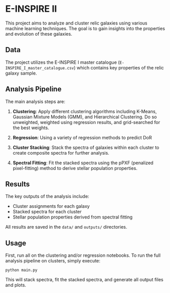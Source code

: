 # E-INSPIRE II

This project aims to analyze and cluster relic galaxies using various machine learning techniques. The goal is to gain insights into the properties and evolution of these galaxies.

## Data

The project utilizes the E-INSPIRE I master catalogue (`E-INSPIRE_I_master_catalogue.csv`) which contains key properties of the relic galaxy sample.

## Analysis Pipeline

The main analysis steps are:


1. **Clustering**: Apply different clustering algorithms including K-Means, Gaussian Mixture Models (GMM), and Hierarchical Clustering. Do so unweighted, weighted using regression results, and grid-searched for the best weights. 

2. **Regression**: Using a variety of regression methods to predict DoR
3. **Cluster Stacking**: Stack the spectra of galaxies within each cluster to create composite spectra for further analysis.

4. **Spectral Fitting**: Fit the stacked spectra using the pPXF (penalized pixel-fitting) method to derive stellar population properties.


## Results

The key outputs of the analysis include:

- Cluster assignments for each galaxy
- Stacked spectra for each cluster
- Stellar population properties derived from spectral fitting

All results are saved in the `data/` and `outputs/` directories.

## Usage

First, run all on the clustering and/or regression notebooks. 
To run the full analysis pipeline on clusters, simply execute:

```
python main.py
```

This will stack spectra, fit the stacked spectra, and generate all output files and plots.
